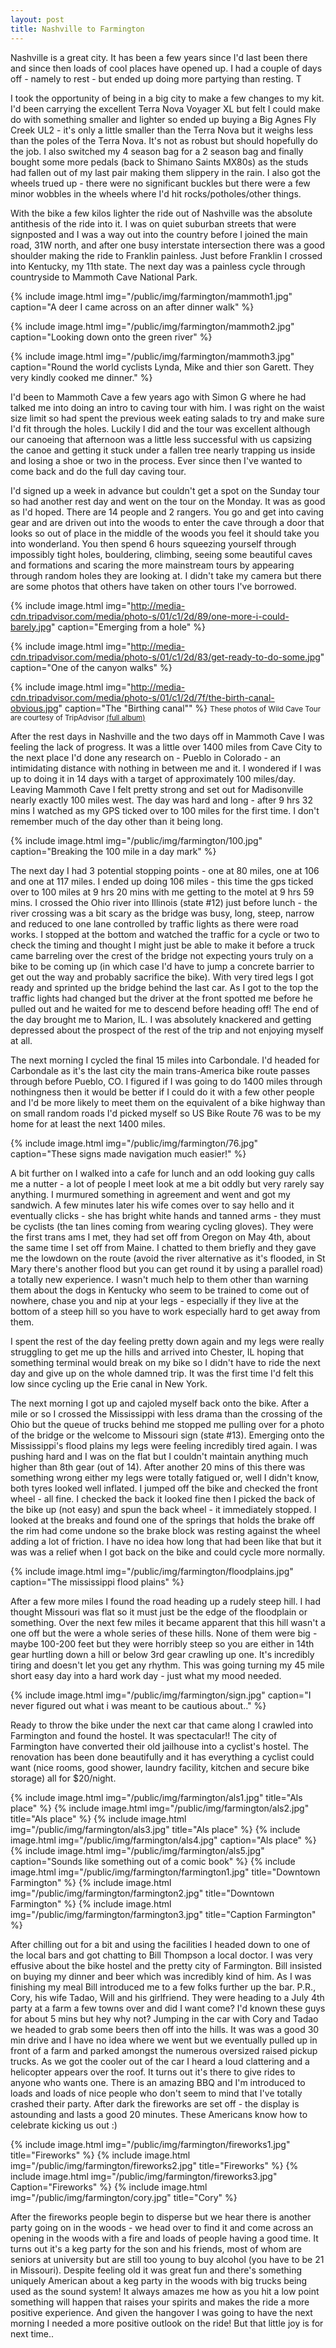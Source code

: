 ```yaml
---
layout: post
title: Nashville to Farmington
---
```

Nashville is a great city. It has been a few years since I'd last been there and since then loads of cool places have opened up. I had a couple of days off - namely to rest - but ended up doing more partying than resting. T

I took the opportunity of being in a big city to make a few changes to my kit. I'd been carrying the excellent Terra Nova Voyager XL but felt I could make do with something smaller and lighter so ended up buying a Big Agnes Fly Creek UL2 - it's only a little smaller than the Terra Nova but it weighs less than the poles of the Terra Nova. It's not as robust but should hopefully do the job. I also switched my 4 season bag for a 2 season bag and finally bought some more pedals (back to Shimano Saints MX80s) as the studs had fallen out of my last pair making them slippery in the rain. I also got the wheels trued up - there were no significant buckles but there were a few minor wobbles in the wheels where I'd hit rocks/potholes/other things.

With the bike a few kilos lighter the ride out of Nashville was the absolute antithesis of the ride into it. I was on quiet suburban streets that were signposted and I was a way out into the country before I joined the main road, 31W north, and after one busy interstate intersection there was a good shoulder making the ride to Franklin painless. Just before Franklin I crossed into Kentucky, my 11th state. The next day was a painless cycle through countryside to Mammoth Cave National Park.

{% include image.html img="/public/img/farmington/mammoth1.jpg" caption="A deer I came across on an after dinner walk" %}

{% include image.html img="/public/img/farmington/mammoth2.jpg" caption="Looking down onto the green river" %}

{% include image.html img="/public/img/farmington/mammoth3.jpg" caption="Round the world cyclists Lynda, Mike and thier son Garett. They very kindly cooked me dinner." %}

I'd been to Mammoth Cave a few years ago with Simon G where he had talked me into doing an intro to caving tour with him.  I was right on the waist size limit so had spent the previous week eating salads to try and make sure I'd fit through the holes. Luckily I did and the tour was excellent although our canoeing that afternoon was a little less successful with us capsizing the canoe and getting it stuck under a fallen tree nearly trapping us inside and losing a shoe or two in the process.  Ever since then I've wanted to come back and do the full day caving tour.

I'd signed up a week in advance but couldn't get a spot on the Sunday tour so had another rest day and went on the tour on the Monday. It was as good as I'd hoped. There are 14 people and 2 rangers. You go and get into caving gear and are driven out into the woods to enter the cave through a door that looks so out of place in the middle of the woods you feel it should take you into wonderland. You then spend 6 hours squeezing yourself through impossibly tight holes, bouldering, climbing, seeing some beautiful caves and formations and scaring the more mainstream tours by appearing through random holes they are looking at. I didn't take my camera but there are some photos that others have taken on other tours I've borrowed.


{% include image.html img="http://media-cdn.tripadvisor.com/media/photo-s/01/c1/2d/89/one-more-i-could-barely.jpg" caption="Emerging from a hole" %}

{% include image.html img="http://media-cdn.tripadvisor.com/media/photo-s/01/c1/2d/83/get-ready-to-do-some.jpg" caption="One of the canyon walks" %}

{% include image.html img="http://media-cdn.tripadvisor.com/media/photo-s/01/c1/2d/7f/the-birth-canal-obvious.jpg" caption="The \"Birthing canal\"" %}
<small>These photos of Wild Cave Tour are courtesy of TripAdvisor <a href="http://www.tripadvisor.com/LocationPhotoDirectLink-g143043-d522141-i49976684-Wild_Cave_Tour-Mammoth_Cave_National_Park_Kentucky.html">(full album)</a> </small>

After the rest days in Nashville and the two days off in Mammoth Cave I was feeling the lack of progress. It was a little over 1400 miles from Cave City to the next place I'd done any research on - Pueblo in Colorado - an intimidating distance with nothing in between me and it. I wondered if I was up to doing it in 14 days with a target of approximately 100 miles/day. Leaving Mammoth Cave I felt pretty strong and set out for Madisonville nearly exactly 100 miles west. The day was hard and long - after 9 hrs 32 mins I watched as my GPS ticked over to 100 miles for the first time. I don't remember much of the day other than it being long.

{% include image.html img="/public/img/farmington/100.jpg" caption="Breaking the 100 mile in a day mark" %}

The next day I had 3 potential stopping points - one at 80 miles, one at 106 and one at 117 miles. I ended up doing 106 miles - this time the gps ticked over to 100 miles at 9 hrs 20 mins with me getting to the motel at 9 hrs 59 mins. I crossed the Ohio river into Illinois (state #12) just before lunch - the river crossing was a bit scary as the bridge was busy, long, steep, narrow and reduced to one lane controlled by traffic lights as there were road works. I stopped at the bottom and watched the traffic for a cycle or two to check the timing and thought I might just be able to make it before a truck came barreling over the crest of the bridge not expecting yours truly on a bike to be coming up (in which case I'd have to jump a concrete barrier to get out the way and probably sacrifice the bike). With very tired legs I got ready and sprinted up the bridge behind the last car. As I got to the top the traffic lights had changed but the driver at the front spotted me before he pulled out and he waited for me to descend before heading off! The end of the day brought me to Marion, IL. I was absolutely knackered and getting depressed about the prospect of the rest of the trip and not enjoying myself at all.

The next morning I cycled the final 15 miles into Carbondale. I'd headed for Carbondale as it's the last city the main trans-America bike route passes through before Pueblo, CO. I figured if I was going to do 1400 miles through nothingness then it would be better if I could do it with a few other people and I'd be more likely to meet them on the equivalent of a bike highway than on small random roads I'd picked myself so US Bike Route 76 was to be my home for at least the next 1400 miles.

{% include image.html img="/public/img/farmington/76.jpg" caption="These signs made navigation much easier!" %}

A bit further on I walked into a cafe for lunch and an odd looking guy calls me a nutter - a lot of people I meet look at me a bit oddly but very rarely say anything. I murmured something in agreement and went and got my sandwich. A few minutes later his wife comes over to say hello and it eventually clicks - she has bright white hands and tanned arms - they must be cyclists (the tan lines coming from wearing cycling gloves). They were the first trans ams I met, they had set off from Oregon on May 4th, about the same time I set off from Maine. I chatted to them briefly and they gave me the lowdown on the route (avoid the river alternative as it's flooded, in St Mary there's another flood but you can get round it by using a parallel road) a totally new experience. I wasn't much help to them other than warning them about the dogs in Kentucky who seem to be trained to come out of nowhere, chase you and nip at your legs - especially if they live at the bottom of a steep hill so you have to work especially hard to get away from them.

I spent the rest of the day feeling pretty down again and my legs were really struggling to get me up the hills and arrived into Chester, IL hoping that something terminal would break on my bike so I didn't have to ride the next day and give up on the whole damned trip. It was the first time I'd felt this low since cycling up the Erie canal in New York. 

The next morning I got up and cajoled myself back onto the bike. After a mile or so I crossed the Mississippi with less drama than the crossing of the Ohio but the queue of trucks behind me stopped me pulling over for a photo of the bridge or the welcome to Missouri sign (state #13). Emerging onto the Mississippi's flood plains my legs were feeling incredibly tired again. I was pushing hard and I was on the flat but I couldn't maintain anything much higher than 8th gear (out of 14). After another 20 mins of this there was something wrong either my legs were totally fatigued or, well I didn't know, both tyres looked well inflated. I jumped off the bike and checked the front wheel - all fine. I checked the back it looked fine then I picked the back of the bike up (not easy) and spun the back wheel - it immediately stopped. I looked at the breaks and found one of the springs that holds the brake off the rim had come undone so the brake block was resting against the wheel adding a lot of friction. I have no idea how long that had been like that but it was was a relief when I got back on the bike and could cycle more normally. 

{% include image.html img="/public/img/farmington/floodplains.jpg" caption="The mississippi flood plains" %}

After a few more miles I found the road heading up a rudely steep hill. I had thought Missouri was flat so it must just be the edge of the floodplain or something. Over the next few miles it became apparent that this hill wasn't a one off but the were a whole series of these hills. None of them were big - maybe 100-200 feet but they were horribly steep so you are either in 14th gear hurtling down a hill or below 3rd gear crawling up one. It's incredibly tiring and doesn't let you get any rhythm. This was going turning my 45 mile short easy day into a hard work day - just what my mood needed. 

{% include image.html img="/public/img/farmington/sign.jpg" caption="I never figured out what i was meant to be cautious about.." %}

Ready to throw the bike under the next car that came along I crawled into Farmington and found the hostel. It was spectacular!! The city of Farmington have converted their old jailhouse into a cyclist's hostel. The renovation has been done beautifully and it has everything a cyclist could want (nice rooms, good shower, laundry facility, kitchen and secure bike storage) all for $20/night. 

{% include image.html img="/public/img/farmington/als1.jpg" title="Als place" %}
{% include image.html img="/public/img/farmington/als2.jpg" title="Als place" %}
{% include image.html img="/public/img/farmington/als3.jpg" title="Als place" %}
{% include image.html img="/public/img/farmington/als4.jpg" caption="Als place" %}
{% include image.html img="/public/img/farmington/als5.jpg" caption="Sounds like something out of a comic book" %}
{% include image.html img="/public/img/farmington/farmington1.jpg" title="Downtown Farmington" %}
{% include image.html img="/public/img/farmington/farmington2.jpg" title="Downtown Farmington" %}
{% include image.html img="/public/img/farmington/farmington3.jpg" title="Caption Farmington" %}

After chilling out for a bit and using the facilities I headed down to one of the local bars and got chatting to Bill Thompson a local doctor. I was very effusive about the bike hostel and the pretty city of Farmington. Bill insisted on buying my dinner and beer which was incredibly kind of him. As I was finishing my meal Bill introduced me to a few folks further up the bar. P.R., Cory, his wife Tadao, Will and his girlfriend. They were heading to a July 4th party at a farm a few towns over and did I want come? I'd known these guys for about 5 mins but hey why not? Jumping in the car with Cory and Tadao we headed to grab some beers then off into the hills. It was was a good 30 min drive and I have no idea where we went but we eventually pulled up in front of a farm and parked amongst the numerous oversized raised pickup trucks. As we got the cooler out of the car I heard a loud clattering and a helicopter appears over the roof. It turns out it's there to give rides to anyone who wants one. There is an amazing BBQ and I'm introduced to loads and loads of nice people who don't seem to mind that I've totally crashed their party. After dark the fireworks are set off - the display is astounding and lasts a good 20 minutes. These Americans know how to celebrate kicking us out :) 

{% include image.html img="/public/img/farmington/fireworks1.jpg" title="Fireworks" %}
{% include image.html img="/public/img/farmington/fireworks2.jpg" title="Fireworks" %}
{% include image.html img="/public/img/farmington/fireworks3.jpg" Caption="Fireworks" %}
{% include image.html img="/public/img/farmington/cory.jpg" title="Cory" %}

After the fireworks people begin to disperse but we hear there is another party going on in the woods - we head over to find it and come across an opening in the woods with a fire and loads of people having a good time. It turns out it's a keg party for the son and his friends, most of whom are seniors at university but are still too young to buy alcohol (you have to be 21 in Missouri). Despite feeling old it was great fun and there's something uniquely American about a keg party in the woods with big trucks being used as the sound system! It always amazes me how as you hit a low point something will happen that raises your spirits and makes the ride a more positive experience. And given the hangover I was going to have the next morning I needed a more positive outlook on the ride! But that little joy is for next time..